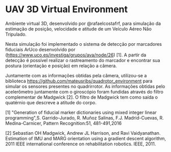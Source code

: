 # UAV 3D Virtual Environment 

Ambiente virtual 3D, desenvolvido por @rafaelcostafrf, para simulação da estimação de posição, velocidade e atitude de um Veículo Aéreo Não Tripulado.

Nesta simulação foi implementado o sistema de detecção por marcadores fiduciais ArUco desenvolvido por (https://www.uco.es/investiga/grupos/ava/node/26) [1]. A partir da detecção é possível realizar o rastreamento do marcador e encontrar sua postura (orientação e posição) em relação a câmera. 

Juntamente com as informações obtidas pela câmera, utilizou-se a biblioteca https://github.com/mateusribs/quadrotor_environment para simular os sensores presentes no quadrirrotor. As informações obtidas pelo acelerômetro juntamente com o giroscópio foram fundidas através do filtro complementar de Madgwick [2]. O filtro de Madgwick tem como saída o quatérnio que descreve a atitude do corpo. 


[1] "Generation of fiducial marker dictionaries using mixed integer linear programming",S. Garrido-Jurado, R. Muñoz Salinas, F.J. Madrid-Cuevas, R. Medina-Carnicer, Pattern Recognition:51, 481-491,2016

[2] Sebastian OH Madgwick, Andrew JL Harrison, and Ravi Vaidyanathan. Estimation of IMU and MARG orientation using a gradient descent algorithm, 2011 IEEE international conference on rehabilitation robotics. IEEE, 2011.
